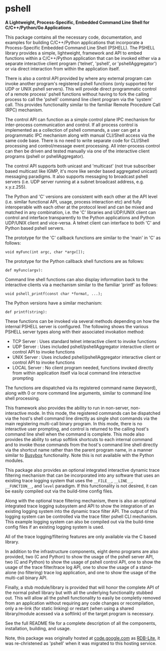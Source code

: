 # pshell
**A Lightweight, Process-Specific, Embedded Command Line Shell for C/C++/Python/Go Applications**

This package contains all the necessary code, documentation, and examples for
building C/C++/Python applications that incorporate a Process-Specific Embedded
Command Line Shell (PSHELL).  The PSHELL library provides a simple, lightweight,
framework and API to embed functions within a C/C++/Python application that can 
be invoked either via a separate interactive client program ('telnet', 'pshell',
or 'pshellAggregator')  or via direct interaction from within the application itself.

There is also a control API provided by where any external program can invoke another
program's registered pshell functions (only supported for UDP or UNIX pshell servers).
This will provide direct programmatic control of a remote process' pshell functions 
without having to fork the calling process to call the 'pshell' command line client 
program via the 'system' call.  This provides functionality similar to the familiar 
Remote Procedure Call (RPC) mechanism.

The control API can function as a simple control plane IPC mechanism for inter-process
communication and control.  If all process control is implemented as a collection of pshell 
commands, a user can get a programmatic IPC mechanism along with manual CLI/Shell access 
via the same code base.  There is no need to write separate code for CLI/Shell processing 
and control/message event processing.  All inter-process control can then be driven and 
tested manually via one of the interactive client programs (pshell or pshellAggregator).

The control API supports both unicast and 'multicast' (not true subscriber based multicast
like IGMP, it's more like sender based aggregated unicast)  messaging paradigms.  It also 
supports messaging to broadcast pshell servers (i.e. UDP server running at a subnet 
broadcast address, e.g. x.y.z.255).

The Python and 'C' versions are consistent with each other at the API level (i.e. similar 
functional API, usage, process interaction etc) and fully interoperable with each other at 
the protocol level and can be mixed and matched in any combination, i.e. the 'C' libraries 
and UDP/UNIX client can control and interface transparently to the Python applications and
Python UDP/UNIX client and vice-versa.  A telnet client can interface to both 'C' and Python 
based pshell servers.

The prototype for the 'C' callback functions are similar to the 'main' in 'C' as follows:

`void myFunc(int argc, char *argv[]);`

The prototype for the Python callback shell functions are as follows:

`def myFunc(argv):`

Command line shell functions can also display information back to the interactive
clients via a mechanism similar to the familiar 'printf' as follows:

`void pshell_printf(const char *format, ...);`

The Python versions have a similar mechanism:

`def printf(string):`

These functions can be invoked via several methods depending on how the internal PSHELL 
server is configured.  The following shows the various PSHELL server types along with their 
associated invokation method:

* TCP Server   : Uses standard telnet interactive client to invoke functions
* UDP Server   : Uses included pshell/pshellAggregator interactive client or control API to invoke functions
* UNIX Server  : Uses included pshell/pshellAggregator interactive client or control API to invoke functions
* LOCAL Server : No client program needed, functions invoked directly from within application 
                 itself via local command line interactive prompting

The functions are dispatched via its registered command name (keyword), along with 0 or more
command line arguments, similar to command line shell processing.

This framework also provides the ability to run in non-server, non-interactive mode.  In this
mode, the registered commands can be dispatched via the host's shell command line directly as 
single shot commands via the main registering multi-call binary program.  In this mode, there 
is no interactive user prompting, and control is returned to the calling host's command line 
shell when the command is complete.  This mode also provides the ability to setup softlink 
shortcuts to each internal command and to invoke those commands from the host's command line 
shell directly via the shortcut name  rather than the parent program name, in a manner similar 
to [Busybox](https://busybox.net/about.html) functionality.  Note this is not available with the
Python modules.

This package also provides an optional integrated interactive dynamic trace filtering mechanism that 
can be incorporated into any software that uses an existing trace logging system that uses the `__FILE__`, 
`__LINE__`, `__FUNCTION__`, and `level` paradigm.  If this functionality is not desired, it can be
easily compiled out via the build-time config files.

Along with the optional trace filtering mechanism, there is also an optional integrated trace logging
subsystem and API to show the integration of an existing logging system into the dynamic trace filter
API.  The output of this logging system can be controlled via the trace filter pshell CLI mechanism.
This example logging system can also be compiled out via the build-time config files if an existing
logging system is used.

All of the trace logging/filtering features are only available via the C based library.

In addition to the infrastructure components, eight demo programs are also provided, two (C and
Python) to show the usage of the pshell server API, two (C and Python) to show the usage of pshell 
control API, one to show the usage of the trace filter/trace log API, one to show the usage of a 
stand-alone (no filtering) trace log application, and one to show the usage of the multi-call binary 
API.

Finally, a stub module/library is provided that will honor the complete API of the normal pshell
library but with all the underlying functionality stubbed out.  This will allow all the pshell 
functionality to easily be completly removed from an application without requiring any code 
changes or recompilation, only a re-link (for static linking) or restart (when using a shared 
library/module acessed via a softlink) of the target program is necessary.

See the full README file for a complete description of all the components, installation, building, and usage.

Note, this package was originally hosted at [code.google.com](https://code.google.com) as 
[RDB-Lite](https://code.google.com/p/rdb-lite), it was re-christened as 'pshell' when it was 
migrated to this hosting service.

